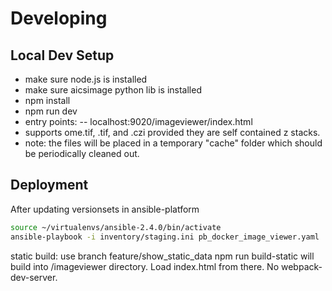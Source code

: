 # Developing

## Local Dev Setup

- make sure node.js is installed
- make sure aicsimage python lib is installed
- npm install
- npm run dev
- entry points:
-- localhost:9020/imageviewer/index.html
- supports ome.tif, .tif, and .czi provided they are self contained z stacks.
- note: the files will be placed in a temporary "cache" folder which should be periodically cleaned out.

## Deployment

After updating versionsets in ansible-platform
```bash
source ~/virtualenvs/ansible-2.4.0/bin/activate
ansible-playbook -i inventory/staging.ini pb_docker_image_viewer.yaml
````

static build:
use branch feature/show_static_data
npm run build-static
will build into /imageviewer directory.  Load index.html from there. No webpack-dev-server.
